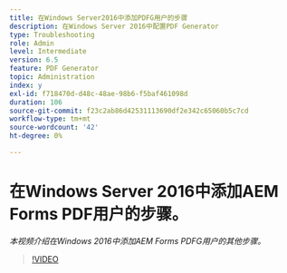 ```yaml
---
title: 在Windows Server2016中添加PDFG用户的步骤
description: 在Windows Server 2016中配置PDF Generator
type: Troubleshooting
role: Admin
level: Intermediate
version: 6.5
feature: PDF Generator
topic: Administration
index: y
exl-id: f718470d-d48c-48ae-98b6-f5baf461098d
duration: 106
source-git-commit: f23c2ab86d42531113690df2e342c65060b5c7cd
workflow-type: tm+mt
source-wordcount: '42'
ht-degree: 0%

---
```


# 在Windows Server 2016中添加AEM Forms PDF用户的步骤。

*本视频介绍在Windows 2016中添加AEM Forms PDFG用户的其他步骤。*

>[!VIDEO](https://video.tv.adobe.com/v/335479?quality=12&learn=on)
